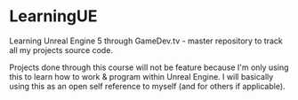 # LearningUE
Learning Unreal Engine 5 through GameDev.tv - master repository to track all my projects source code.

Projects done through this course will not be feature because I'm only using this to learn how to work & program within Unreal Engine. 
I will basically using this as an open self reference to myself (and for others if applicable).
